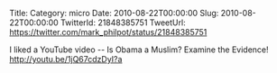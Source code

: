 Title: 
Category: micro
Date: 2010-08-22T00:00:00
Slug: 2010-08-22T00:00:00
TwitterId: 21848385751
TweetUrl: https://twitter.com/mark_philpot/status/21848385751

I liked a YouTube video -- Is Obama a Muslim? Examine the Evidence! http://youtu.be/1jQ67cdzDyI?a